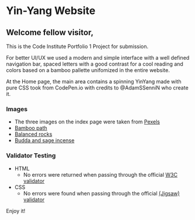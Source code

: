 # Yin-Yang Website

## Welcome fellow visitor,

This is the Code Institute Portfolio 1 Project for submission.

For better UI/UX we used a modern and simple interface with a well defined navigation bar, spaced letters with a good contrast for a cool reading and colors based on a bamboo pallette unifomized in the entire website.

At the Home page, the main area contains a spinning YinYang made with pure CSS took from CodePen.io with credits to @AdamSSenniN who create it.

### Images

- The three images on the index page were taken from [Pexels](https://www.pexels.com/)
- [Bamboo path](https://www.pexels.com/photo/boardwalk-between-trees-4925235/)
- [Balanced rocks](https://www.pexels.com/photo/balance-macro-ocean-pebbles-235990/)
- [Budda and sage incense](https://www.pexels.com/photo/stone-buddha-and-sage-incense-bundle-in-bowl-on-marble-shelf-4203071/)

### Validator Testing 

- HTML
  - No errors were returned when passing through the official [W3C validator](#)
- CSS
  - No errors were found when passing through the official [(Jigsaw) validator](#)


Enjoy it!